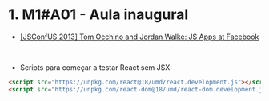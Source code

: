 # 1. M1#A01 - Aula inaugural

- [[JSConfUS 2013] Tom Occhino and Jordan Walke: JS Apps at Facebook](https://youtu.be/GW0rj4sNH2w?si=IebpQH3-4JpLoGtJ)

<br />

- Scripts para começar a testar React sem JSX:

```html
<script src="https://unpkg.com/react@18/umd/react.development.js"></script>
<script src="https://unpkg.com/react-dom@18/umd/react-dom.development.js"></script>
```

